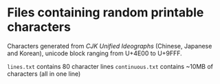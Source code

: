 # Files containing random printable characters
Characters generated from *CJK Unified Ideographs* (Chinese, Japanese and Korean), unicode block ranging from U+4E00 to U+9FFF.

`lines.txt` contains 80 character lines
`continuous.txt` contains ~10MB of characters (all in one line)
